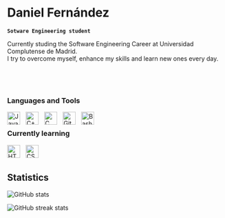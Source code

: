<!-- # Hi there 👋, my name is Daniel -->
# Daniel Fernández

**`Sotware Engineering student`**

Currently studing the Software Engineering Career at Universidad Complutense de Madrid.
<br>
I try to overcome myself, enhance my skills and learn new ones every day.

#

<br>

### Languages and Tools
<img align="left" alt="Java" width="30px" style="padding-right:10px" src="https://cdn.jsdelivr.net/gh/devicons/devicon/icons/java/java-original.svg" />
<img align="left" alt="C++" width="30px" style="padding-right:10px" src="https://cdn.jsdelivr.net/gh/devicons/devicon/icons/cplusplus/cplusplus-original.svg" />
<img align="left" alt="C" width="30px" style="padding-right:10px" src="https://cdn.jsdelivr.net/gh/devicons/devicon/icons/c/c-original.svg" />
<!-- <img align="left" alt="Python" width="30px" style="padding-right:10px" src="https://cdn.jsdelivr.net/gh/devicons/devicon/icons/python/python-original.svg" /> -->
<img align="left" alt="Git" width="30px" style="padding-right:10px" src="https://cdn.jsdelivr.net/gh/devicons/devicon/icons/git/git-original.svg" />
<img align="left" alt="Bash" width="30px" style="padding-right:10px" src="https://cdn.jsdelivr.net/gh/devicons/devicon/icons/bash/bash-original.svg" />

<br>

### Currently learning
<img align="left" alt="HTML5" width="30px" style="padding-right:10px" src="https://cdn.jsdelivr.net/gh/devicons/devicon/icons/html5/html5-original.svg" />
<img align="left" alt="CSS3" width="30px" style="padding-right:10px" src="https://cdn.jsdelivr.net/gh/devicons/devicon/icons/css3/css3-original.svg" />

<!-- <img align="left" alt="JavaScript" width="30px" style="padding-right:10px" src="https://cdn.jsdelivr.net/gh/devicons/devicon/icons/javascript/javascript-original.svg" /> -->


<br>

<!-- ## Skills
+ Programming
    + Java
    + C++
    + C
    + Assembly
    + Python


### Java
+ [Plants VS Zombies](https://github.com/danielfdez17/TPI)
+ [Physics Simulator](https://github.com/danielfdez17/TPII)
+ [Saborearte](https://github.com/danielfdez17/PAD) Mobile App


### C++
+ [FP2](https://github.com/danielfdez17/FP2) - Programming fundamentals 2
+ [FAL](https://github.com/danielfdez17/FAL) - Algorithm fundamentals
+ [ED](https://github.com/danielfdez17/ED) - Data structures
+ [TAIS](https://github.com/danielfdez17/TAIS) - Algorithmic techniques in Software Engineering
+ [PCOM](https://github.com/danielfdez17/) - Competitive programming
+ [Acepta el reto](https://github.com/danielfdez17/Acepta-el-reto) - Web: https://aceptaelreto.com
+ [UVA Online Judge](https://github.com/danielfdez17/UVA)
+ [LeetCode](https://github.com/danielfdez17/LeetCode)

### C
+ [SO](https://github.com/danielfdez17/SO) - Operating systems

### Assembly
+ [FC2](https://github.com/danielfdez17/FC2) - Computers fundamentals 2

### Python
+ [Python projects](https://github.com/danielfdez17/python-projects) -->

<br>

## Statistics

<!-- <!-- [<img src='https://cdn.jsdelivr.net/npm/simple-icons@3.0.1/icons/github.svg' alt='github' height='40'>](https://github.com/danielfdez17) -->


<!-- [![Top Langs](https://github-readme-stats.vercel.app/api/top-langs/?username=danielfdez17)](https://github.com/anuraghazra/github-readme-stats) -->

![GitHub stats](https://github-readme-stats.vercel.app/api?username=danielfdez17&show_icons=true&theme=dark)  

<!-- ![GitHub metrics](https://metrics.lecoq.io/danielfdez17)   -->

![GitHub streak stats](https://streak-stats.demolab.com/?user=danielfdez17&theme=dark)

<!--
**danielfdez17/danielfdez17** is a ✨ _special_ ✨ repository because its `README.md` (this file) appears on your GitHub profile.

Here are some ideas to get you started:

- 🔭 I’m currently working on ...
- 🌱 I’m currently learning ...
- 👯 I’m looking to collaborate on ...
- 🤔 I’m looking for help with ...
- 💬 Ask me about ...
- 📫 How to reach me: ...
- 😄 Pronouns: ...
- ⚡ Fun fact: ...
-->
